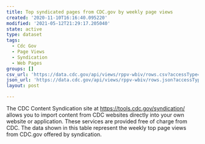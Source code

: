 ```yaml
---
title: Top syndicated pages from CDC.gov by weekly page views
created: '2020-11-10T16:16:40.095220'
modified: '2021-05-12T21:29:17.205040'
state: active
type: dataset
tags:
  - Cdc Gov
  - Page Views
  - Syndication
  - Web Pages
groups: []
csv_url: 'https://data.cdc.gov/api/views/rppv-wbiv/rows.csv?accessType=DOWNLOAD'
json_url: 'https://data.cdc.gov/api/views/rppv-wbiv/rows.json?accessType=DOWNLOAD'
layout: post

---
```

The CDC Content Syndication site at https://tools.cdc.gov/syndication/ allows you to import content from CDC websites directly into your own website or application. These services are provided free of charge from CDC. The data shown in this table represent the weekly top page views from CDC.gov offered by syndication.
